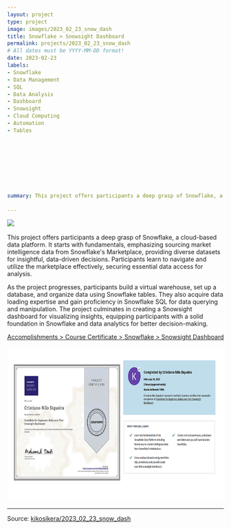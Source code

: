 ```yaml
---
layout: project
type: project
image: images/2023_02_23_snow_dash
title: Snowflake > Snowsight Dashboard
permalink: projects/2023_02_23_snow_dash
# All dates must be YYYY-MM-DD format!
date: 2023-02-23
labels:
- Snowflake
- Data Management
- SQL
- Data Analysis
- Dashboard
- Snowsight
- Cloud Computing
- Automation
- Tables








summary: This project offers participants a deep grasp of Snowflake, a cloud-based data platform. It starts with fundamentals, emphasizing sourcing market intelligence data from Snowflake's Marketplace, providing diverse datasets for insightful, data-driven decisions. 

---
```



<img class="ui image" src="{{ site.baseurl }}/images/2023_02_23_snow_dash_header.png">

This project offers participants a deep grasp of Snowflake, a cloud-based data platform. It starts with fundamentals, emphasizing sourcing market intelligence data from Snowflake's Marketplace, providing diverse datasets for insightful, data-driven decisions. Participants learn to navigate and utilize the marketplace effectively, securing essential data access for analysis.

As the project progresses, participants build a virtual warehouse, set up a database, and organize data using Snowflake tables. They also acquire data loading expertise and gain proficiency in Snowflake SQL for data querying and manipulation. The project culminates in creating a Snowsight dashboard for visualizing insights, equipping participants with a solid foundation in Snowflake and data analytics for better decision-making.


[Accomplishments > Course Certificate > Snowflake > Snowsight Dashboard](https://www.coursera.org/account/accomplishments/verify/QRAZ3CN4Y2DN)

<a href="https://www.coursera.org/account/accomplishments/verify/QRAZ3CN4Y2DN">
  <img src="/images/2023_02_23_snow_dash_cert.png" style="width:720px;height:360px;"/>
 </a>



<hr>

Source: <a href="https://github.com/kikosikera/2023_02_23_snow_dash/tree/main/"><i class="large github icon"></i>kikosikera/2023_02_23_snow_dash</a>
